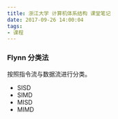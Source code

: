 ```yaml
---
title: 浙江大学 计算机体系结构 课堂笔记
date: 2017-09-26 14:00:04
tags:
- 课程
---
```


### Flynn 分类法

按照指令流与数据流进行分类。

- SISD
- SIMD
- MISD
- MIMD